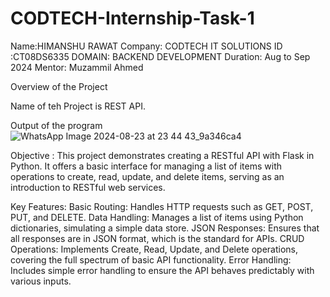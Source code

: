 # CODTECH-Internship-Task-1
Name:HIMANSHU RAWAT
Company: CODTECH IT SOLUTIONS
ID :CT08DS6335
DOMAIN: BACKEND DEVELOPMENT
Duration: Aug to Sep 2024
Mentor: Muzammil Ahmed 


Overview of the Project

Name of teh Project is REST API.

Output of the program 
![WhatsApp Image 2024-08-23 at 23 44 43_9a346ca4](https://github.com/user-attachments/assets/b145000b-ad73-4917-9be4-4fba1c3abc5f)

Objective :
This project demonstrates creating a RESTful API with Flask in Python. It offers a basic interface for managing a list of items with operations to create, read, update, and delete items, serving as an introduction to RESTful web services.

Key Features:
Basic Routing: Handles HTTP requests such as GET, POST, PUT, and DELETE.
Data Handling: Manages a list of items using Python dictionaries, simulating a simple data store.
JSON Responses: Ensures that all responses are in JSON format, which is the standard for APIs.
CRUD Operations: Implements Create, Read, Update, and Delete operations, covering the full spectrum of basic API functionality.
Error Handling: Includes simple error handling to ensure the API behaves predictably with various inputs.
